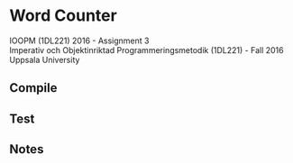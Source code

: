 # Word Counter

IOOPM (1DL221) 2016 - Assignment 3<br />
Imperativ och Objektinriktad Programmeringsmetodik (1DL221) - Fall 2016<br />
Uppsala University


## Compile

## Test

## Notes
